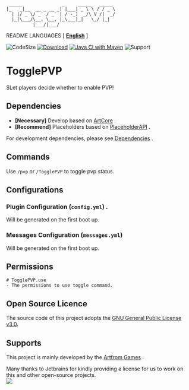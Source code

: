 ```text
 _____               _     _____   _____ 
|_   _|__  __ _ __ _| |___| _ \ \ / / _ \
  | |/ _ \/ _` / _` | / -_)  _/\ V /|  _/
  |_|\___/\__, \__, |_\___|_|   \_/ |_|  
          |___/|___/                     
```

README LANGUAGES [ [**English**](README.md) ]

![CodeSize](https://img.shields.io/github/languages/code-size/ArtformGames/TogglePVP)
[![Download](https://img.shields.io/github/downloads/ArtformGames/TogglePVP/total)](https://github.com/ArtformGames/TogglePVP/releases)
[![Java CI with Maven](https://github.com/ArtformGames/TogglePVP/actions/workflows/maven.yml/badge.svg?branch=master)](https://github.com/ArtformGames//actions/workflows/maven.yml)
![Support](https://img.shields.io/badge/Minecraft-Java%201.16--Latest-green)

# **TogglePVP**

SLet players decide whether to enable PVP!

## Dependencies

- **[Necessary]** Develop based on [ArtCore](https://github.com/ArtformGames/ArtCore) .
- **[Recommend]** Placeholders based on [PlaceholderAPI](https://www.spigotmc.org/resources/6245/) .

For development dependencies, please
see  [Dependencies](https://github.com/ArtformGames/TogglePVP/network/dependencies) .

## Commands

Use `/pvp` or `/TogglePVP` to toggle pvp status.

## Configurations

### Plugin Configuration (`config.yml`) .

Will be generated on the first boot up.

### Messages Configuration (`messages.yml`)

Will be generated on the first boot up.

## Permissions

```text
# TogglePVP.use
- The permissions to use toggle command.
```

## Open Source Licence

The source code of this project adopts the [GNU General Public License v3.0](https://opensource.org/licenses/GPL-3.0).

## Supports

This project is mainly developed by the [Artfrom Games](https://github.com/ArtformGames/) .

Many thanks to Jetbrains for kindly providing a license for us to work on this and other open-source projects.  
[![](https://resources.jetbrains.com/storage/products/company/brand/logos/jb_beam.svg)](https://www.jetbrains.com/?from=https://github.com/ArtformGames/TogglePVP)

